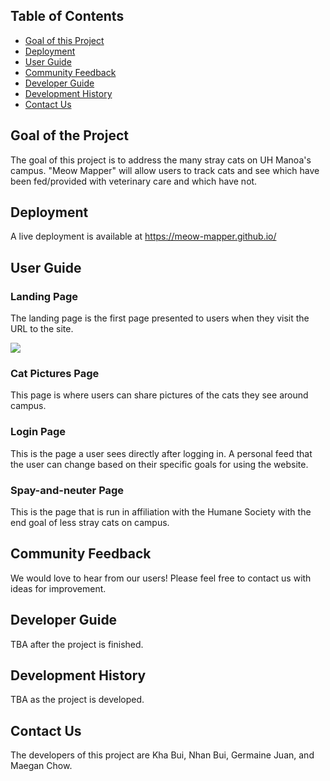 ## Table of Contents

* [Goal of this Project](#goal-of-this-project)
* [Deployment](#deployment)
* [User Guide](#user-guide)
* [Community Feedback](#community-feedback)
* [Developer Guide](#developer-guide)
* [Development History](#development-history)
* [Contact Us](#contact-us)

## Goal of the Project

The goal of this project is to address the many stray cats on UH Manoa's campus. "Meow Mapper" will allow users to track cats and see which have been fed/provided with veterinary care and which have not. 


## Deployment

A live deployment is available at https://meow-mapper.github.io/


## User Guide

### Landing Page

The landing page is the first page presented to users when they visit the URL to the site. 

<img class="ui medium left floated image" src="../images/landing.png">    

### Cat Pictures Page

This page is where users can share pictures of the cats they see around campus. 


### Login Page

This is the page a user sees directly after logging in. A personal feed that the user can change based on their specific goals for using the website.

### Spay-and-neuter Page

This is the page that is run in affiliation with the Humane Society with the end goal of less stray cats on campus. 


## Community Feedback

We would love to hear from our users! Please feel free to contact us with ideas for improvement. 


## Developer Guide

TBA after the project is finished.


## Development History

TBA as the project is developed.


## Contact Us

The developers of this project are Kha Bui, Nhan Bui, Germaine Juan, and Maegan Chow.


